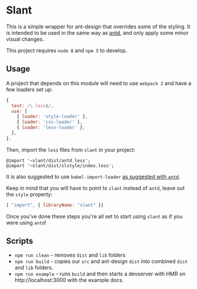 # Slant

This is a simple wrapper for ant-design that overrides some of the styling. It is intended to be used in the same way as [antd](https://www.npmjs.com/package/antd), and only apply some minor visual changes.

This project requires `node 8` and `npm 5` to develop.

## Usage

A project that depends on this module will need to use `webpack 2` and have a few loaders set up:
``` JavaScript
{
  test: /\.less$/,
  use: [
    { loader: 'style-loader' },
    { loader: 'css-loader' },
    { loader: 'less-loader' },
  ],
},
```

Then, import the `less` files from `slant` in your project:
``` less
@import '~slant/dist/antd.less';
@import '~slant/dist/slstyle/index.less';
```

It is also suggested to use `babel-import-loader` [as suggested with `antd`](https://www.npmjs.com/package/antd#use-modularized-antd).

Keep in mind that you will have to point to `slant` instead of `antd`, leave out the `style` property:
``` JavaScript
[ "import", { libraryName: "slant" }]
```

Once you've done these steps you're all set to start using `slant` as if you were using `antd`!

## Scripts

* `npm run clean` - removes `dist` and `lib` folders
* `npm run build` - copies our `src` and ant-design `dist` into combined `dist` and `lib` folders.
* `npm run example` - runs `build` and then starts a devserver with HMR on http://localhost:3000 with the example docs.
